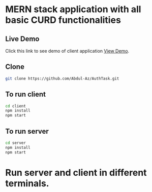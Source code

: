 # MERN stack application with all basic CURD functionalities

## Live Demo

Click this link to see demo of client application [View Demo](https://user-admin-task-client.herokuapp.com/).


## Clone  

```bash
git clone https://github.com/Abdul-Az/AuthTask.git
```
## To run client

```bash
cd client 
npm install
npm start
```
## To run server

```bash
cd server 
npm install
npm start
```
# Run server and client in different terminals.
